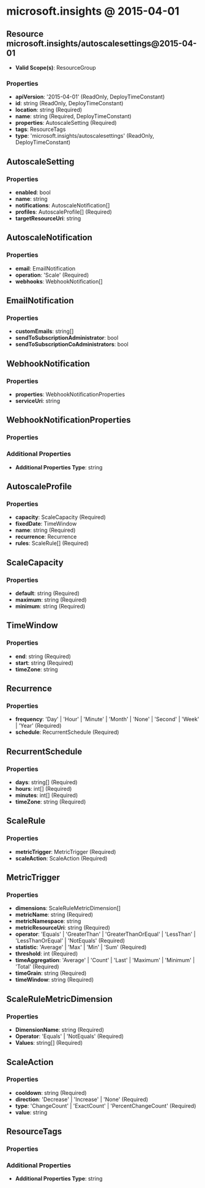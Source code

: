 # microsoft.insights @ 2015-04-01

## Resource microsoft.insights/autoscalesettings@2015-04-01
* **Valid Scope(s)**: ResourceGroup
### Properties
* **apiVersion**: '2015-04-01' (ReadOnly, DeployTimeConstant)
* **id**: string (ReadOnly, DeployTimeConstant)
* **location**: string (Required)
* **name**: string (Required, DeployTimeConstant)
* **properties**: AutoscaleSetting (Required)
* **tags**: ResourceTags
* **type**: 'microsoft.insights/autoscalesettings' (ReadOnly, DeployTimeConstant)

## AutoscaleSetting
### Properties
* **enabled**: bool
* **name**: string
* **notifications**: AutoscaleNotification[]
* **profiles**: AutoscaleProfile[] (Required)
* **targetResourceUri**: string

## AutoscaleNotification
### Properties
* **email**: EmailNotification
* **operation**: 'Scale' (Required)
* **webhooks**: WebhookNotification[]

## EmailNotification
### Properties
* **customEmails**: string[]
* **sendToSubscriptionAdministrator**: bool
* **sendToSubscriptionCoAdministrators**: bool

## WebhookNotification
### Properties
* **properties**: WebhookNotificationProperties
* **serviceUri**: string

## WebhookNotificationProperties
### Properties
### Additional Properties
* **Additional Properties Type**: string

## AutoscaleProfile
### Properties
* **capacity**: ScaleCapacity (Required)
* **fixedDate**: TimeWindow
* **name**: string (Required)
* **recurrence**: Recurrence
* **rules**: ScaleRule[] (Required)

## ScaleCapacity
### Properties
* **default**: string (Required)
* **maximum**: string (Required)
* **minimum**: string (Required)

## TimeWindow
### Properties
* **end**: string (Required)
* **start**: string (Required)
* **timeZone**: string

## Recurrence
### Properties
* **frequency**: 'Day' | 'Hour' | 'Minute' | 'Month' | 'None' | 'Second' | 'Week' | 'Year' (Required)
* **schedule**: RecurrentSchedule (Required)

## RecurrentSchedule
### Properties
* **days**: string[] (Required)
* **hours**: int[] (Required)
* **minutes**: int[] (Required)
* **timeZone**: string (Required)

## ScaleRule
### Properties
* **metricTrigger**: MetricTrigger (Required)
* **scaleAction**: ScaleAction (Required)

## MetricTrigger
### Properties
* **dimensions**: ScaleRuleMetricDimension[]
* **metricName**: string (Required)
* **metricNamespace**: string
* **metricResourceUri**: string (Required)
* **operator**: 'Equals' | 'GreaterThan' | 'GreaterThanOrEqual' | 'LessThan' | 'LessThanOrEqual' | 'NotEquals' (Required)
* **statistic**: 'Average' | 'Max' | 'Min' | 'Sum' (Required)
* **threshold**: int (Required)
* **timeAggregation**: 'Average' | 'Count' | 'Last' | 'Maximum' | 'Minimum' | 'Total' (Required)
* **timeGrain**: string (Required)
* **timeWindow**: string (Required)

## ScaleRuleMetricDimension
### Properties
* **DimensionName**: string (Required)
* **Operator**: 'Equals' | 'NotEquals' (Required)
* **Values**: string[] (Required)

## ScaleAction
### Properties
* **cooldown**: string (Required)
* **direction**: 'Decrease' | 'Increase' | 'None' (Required)
* **type**: 'ChangeCount' | 'ExactCount' | 'PercentChangeCount' (Required)
* **value**: string

## ResourceTags
### Properties
### Additional Properties
* **Additional Properties Type**: string

